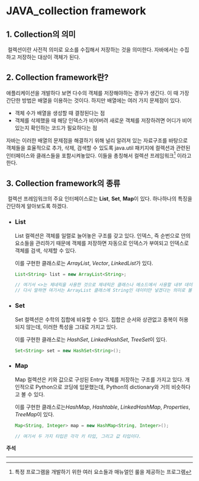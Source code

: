 # JAVA_collection framework



## 1. Collection의 의미

​	컬렉션이란 사전적 의미로 요소를 수집해서 저장하는 것을 의미한다. 자바에서는 수집하고 저장하는 대상이 객체가 된다.

## 2. Collection framework란?

  애플리케이션을 개발하다 보면 다수의 객체를 저장해야하는 경우가 생긴다. 이 때 가장 간단한 방법은 배열을 이용하는 것이다. 하지만 배열에는 여러 가지 문제점이 있다.

- 객체 수가 배열을 생성할 때 결정된다는 점
- 객체를 삭제했을 때 해당 인덱스가 비어버려 새로운 객체를 저장하려면 어디가 비어있는지 확인하는 코드가 필요하다는 점

 자바는 이러한 배열의 문제점을 해결하기 위해 널리 알려져 있는 자료구조를 바탕으로 객체들을 효율적으로 추가, 삭제, 검색할 수 있도록 java.util 패키지에 컬렉션과 관련된 인터페이스와 클래스들을 포함시켜놓았다. 이들을 총칭해서 컬렉션 프레임워크[^1] 이라고 한다. 

## 3. Collection framework의 종류

​	컬렉션 프레임워크의 주요 인터페이스로는 **List**, **Set**, **Map**이 있다. 하나하나의 특징을 간단하게 알아보도록 하겠다.

- ### List

  List 컬렉션은 객체를 일렬로 늘어놓은 구조를 갖고 있다. 인덱스, 즉 순번으로 안의 요소들을 관리하기 때문에 객체를 저장하면 자동으로 인덱스가 부여되고 인덱스로 객체를 검색, 삭제할 수 있다.

  이를 구현한 클래스로는 *ArrayList*, *Vector*, *LinkedList*가 있다.

  ```java
  List<String> list = new ArrayList<String>;
  
  // 여기서 <>는 제네릭을 사용한 것으로 제네릭은 클래스나 메소드에서 사용할 내부 데이터 타입을 컴파일 시에 미리 저장하는 방법이다.
  // 다시 말하면 여기서는 ArrayList 클래스에 String인 데이터만 넣겠다는 의미로 볼 수 있다.
  ```

- ### Set

  Set 컬렉션은 수학의 집합에 비유할 수 있다. 집합은 순서와 상관없고 중복이 허용되지 않는데, 이러한 특성을 그대로 가지고 있다.

  이를 구현한 클래스로는 *HashSet*, *LinkedHashSet*, *TreeSet*이 있다.

  ```java
  Set<String> set = new HashSet<String>();
  ```

- ### Map

  Map 컬렉션은 키와 값으로 구성된 Entry 객체를 저장하는 구조를 가지고 있다. 개인적으로 Python으로 코딩에 입문했는데, Python의 dictionary와 거의 비슷하다고 볼 수 있다.

  이를 구현한 클래스로는*HashMap*, *Hashtable*, *LinkedHashMap*, *Properties*, *TreeMap*이 있다.

  ```java
  Map<String, Integer> map = new HashMap<String, Integer>();
  
  // 여기서 두 가지 타입은 각각 키 타입, 그리고 값 타입이다.
  ```



**주석**

___

[^1]: 특정 프로그램을 개발하기 위한 여러 요소들과 매뉴얼인 룰을 제공하는 프로그램
